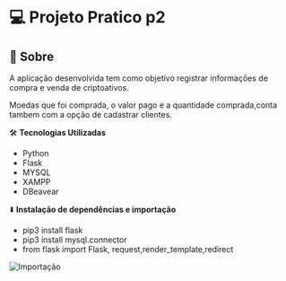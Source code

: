 # :computer: Projeto Pratico p2


## :rocket: Sobre
 A aplicação desenvolvida tem como objetivo registrar informações de compra e venda de criptoativos.

 Moedas que foi comprada, o valor pago e a quantidade comprada,conta tambem com a opção de cadastrar clientes.

:hammer_and_wrench: **Tecnologias Utilizadas**
* Python
* Flask
* MYSQL
* XAMPP
* DBeavear

:arrow_down: **Instalação de dependências e importação**
* pip3 install flask
* pip3 install mysql.connector
* from flask import Flask, request,render_template,redirect

![Importação](https://github.com/Doni-zete/Projeto-Pratico-p2/blob/main/images/1.jpg)




 
